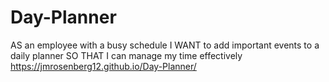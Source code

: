 # Day-Planner
AS an employee with a busy schedule
I WANT to add important events to a daily planner
SO THAT I can manage my time effectively
https://jmrosenberg12.github.io/Day-Planner/
